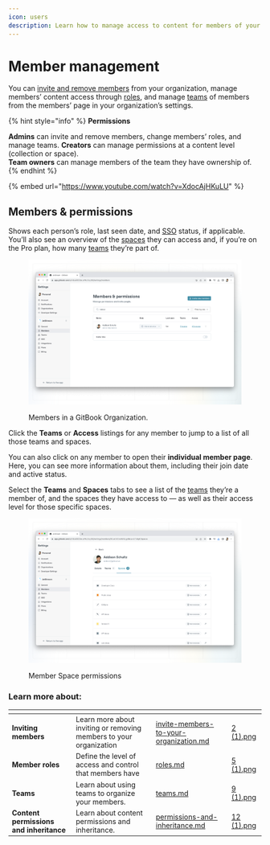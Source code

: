 ```yaml
---
icon: users
description: Learn how to manage access to content for members of your organization.
---
```


# Member management

You can [invite and remove members](invite-members-to-your-organization.md) from your organization, manage members’ content access through [roles](roles.md), and manage [teams](teams.md) of members from the members’ page in your organization’s settings.

{% hint style="info" %}
**Permissions**

**Admins** can invite and remove members, change members’ roles, and manage teams. **Creators** can manage permissions at a content level (collection or space).\
**Team owners** can manage members of the team they have ownership of.
{% endhint %}

{% embed url="https://www.youtube.com/watch?v=XdocAjHKuLU" %}

## Members & permissions

Shows each person’s role, last seen date, and [SSO](../sso-and-saml/sso-and-saml.md) status, if applicable. You’ll also see an overview of the [spaces](../../content-editor/editor/content-structure/what-is-a-space.md) they can access and, if you’re on the Pro plan, how many [teams](teams.md) they’re part of.

<figure><img src="../../.gitbook/assets/members.png" alt=""><figcaption><p>Members in a GitBook Organization.</p></figcaption></figure>

Click the **Teams** or **Access** listings for any member to jump to a list of all those teams and spaces.

You can also click on any member to open their **individual member page**. Here, you can see more information about them, including their join date and active status.

Select the **Teams** and **Spaces** tabs to see a list of the [teams](teams.md) they’re a member of, and the spaces they have access to — as well as their access level for those specific spaces.

<figure><img src="../../.gitbook/assets/member-space-permissions.png" alt=""><figcaption><p>Member Space permissions</p></figcaption></figure>

### Learn more about:

<table data-card-size="large" data-view="cards"><thead><tr><th></th><th></th><th data-hidden data-card-target data-type="content-ref"></th><th data-hidden data-card-cover data-type="files"></th></tr></thead><tbody><tr><td><strong>Inviting members</strong></td><td>Learn more about inviting or removing members to your organization</td><td><a href="invite-members-to-your-organization.md">invite-members-to-your-organization.md</a></td><td><a href="../../.gitbook/assets/2 (1).png">2 (1).png</a></td></tr><tr><td><strong>Member roles</strong></td><td>Define the level of access and control that members have</td><td><a href="roles.md">roles.md</a></td><td><a href="../../.gitbook/assets/5 (1).png">5 (1).png</a></td></tr><tr><td><strong>Teams</strong></td><td>Learn about using teams to organize your members.</td><td><a href="teams.md">teams.md</a></td><td><a href="../../.gitbook/assets/9 (1).png">9 (1).png</a></td></tr><tr><td><strong>Content permissions and inheritance</strong></td><td>Learn about content permissions and inheritance.</td><td><a href="permissions-and-inheritance.md">permissions-and-inheritance.md</a></td><td><a href="../../.gitbook/assets/12 (1).png">12 (1).png</a></td></tr></tbody></table>
